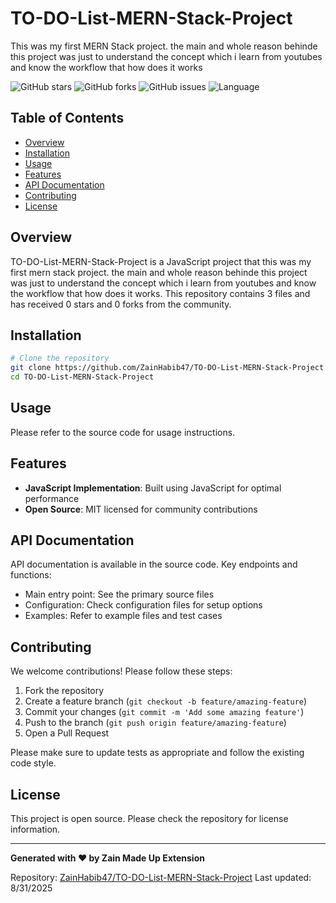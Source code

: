 # TO-DO-List-MERN-Stack-Project

This was my first MERN Stack project. the main and whole reason behinde this project was just to understand the concept which i learn from youtubes and know the workflow that how does it works

![GitHub stars](https://img.shields.io/github/stars/ZainHabib47/TO-DO-List-MERN-Stack-Project?style=social) ![GitHub forks](https://img.shields.io/github/forks/ZainHabib47/TO-DO-List-MERN-Stack-Project?style=social) ![GitHub issues](https://img.shields.io/github/issues/ZainHabib47/TO-DO-List-MERN-Stack-Project) ![Language](https://img.shields.io/badge/language-JavaScript-blue)

## Table of Contents

- [Overview](#overview)
- [Installation](#installation)
- [Usage](#usage)
- [Features](#features)
- [API Documentation](#api-documentation)
- [Contributing](#contributing)
- [License](#license)

## Overview

TO-DO-List-MERN-Stack-Project is a JavaScript project that this was my first mern stack project. the main and whole reason behinde this project was just to understand the concept which i learn from youtubes and know the workflow that how does it works. This repository contains 3 files and has received 0 stars and 0 forks from the community.

## Installation

```bash
# Clone the repository
git clone https://github.com/ZainHabib47/TO-DO-List-MERN-Stack-Project.git
cd TO-DO-List-MERN-Stack-Project
```

## Usage

Please refer to the source code for usage instructions.

## Features

- **JavaScript Implementation**: Built using JavaScript for optimal performance
- **Open Source**: MIT licensed for community contributions

## API Documentation

API documentation is available in the source code. Key endpoints and functions:

- Main entry point: See the primary source files
- Configuration: Check configuration files for setup options
- Examples: Refer to example files and test cases

## Contributing

We welcome contributions! Please follow these steps:

1. Fork the repository
2. Create a feature branch (`git checkout -b feature/amazing-feature`)
3. Commit your changes (`git commit -m 'Add some amazing feature'`)
4. Push to the branch (`git push origin feature/amazing-feature`)
5. Open a Pull Request

Please make sure to update tests as appropriate and follow the existing code style.

## License

This project is open source. Please check the repository for license information.

---

**Generated with ❤️ by Zain Made Up Extension**

Repository: [ZainHabib47/TO-DO-List-MERN-Stack-Project](https://github.com/ZainHabib47/TO-DO-List-MERN-Stack-Project)
Last updated: 8/31/2025
